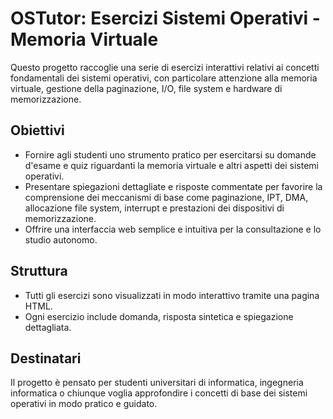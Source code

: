 # OSTutor: Esercizi Sistemi Operativi - Memoria Virtuale

Questo progetto raccoglie una serie di esercizi interattivi relativi ai concetti fondamentali dei sistemi operativi, con particolare attenzione alla memoria virtuale, gestione della paginazione, I/O, file system e hardware di memorizzazione.

## Obiettivi

- Fornire agli studenti uno strumento pratico per esercitarsi su domande d'esame e quiz riguardanti la memoria virtuale e altri aspetti dei sistemi operativi.
- Presentare spiegazioni dettagliate e risposte commentate per favorire la comprensione dei meccanismi di base come paginazione, IPT, DMA, allocazione file system, interrupt e prestazioni dei dispositivi di memorizzazione.
- Offrire una interfaccia web semplice e intuitiva per la consultazione e lo studio autonomo.

## Struttura

- Tutti gli esercizi sono visualizzati in modo interattivo tramite una pagina HTML.
- Ogni esercizio include domanda, risposta sintetica e spiegazione dettagliata.

## Destinatari

Il progetto è pensato per studenti universitari di informatica, ingegneria informatica o chiunque voglia approfondire i concetti di base dei sistemi operativi in modo pratico e guidato.
